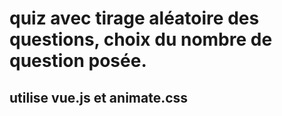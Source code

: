 # quiz avec tirage aléatoire des questions, choix du nombre de question posée.
## utilise vue.js et animate.css

